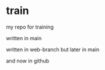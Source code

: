 # train
my repo for training

written in main


written in web-branch
but later in main

and now in github
